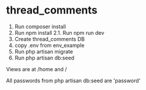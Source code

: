 # thread_comments

1. Run composer install
2. Run npm install
2.1. Run npm run dev
3. Create thread_comments DB
4. copy .env from env_example
5. Run php artisan migrate
6. Run php artisan db:seed

Views are at /home and /

All passwords from php artisan db:seed are 'password'